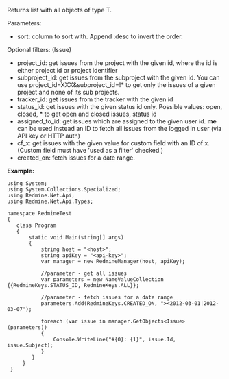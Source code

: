 Returns list with all objects of type T.

Parameters:

* sort: column to sort with. Append :desc to invert the order.

Optional filters: (Issue)

* project_id: get issues from the project with the given id, where the id is either project id or project identifier
* subproject_id: get issues from the subproject with the given id. You can use project_id=XXX&subproject_id=!* to get only the issues of a given project and none of its sub projects.
* tracker_id: get issues from the tracker with the given id
* status_id: get issues with the given status id only. Possible values: open, closed, * to get open and closed issues, status id
* assigned_to_id: get issues which are assigned to the given user id. **me** can be used instead an ID to fetch all issues from the logged in user (via API key or HTTP auth)
* cf_x: get issues with the given value for custom field with an ID of x. (Custom field must have 'used as a filter' checked.)
* created_on: fetch issues for a date range.

**Example:**

    using System;
    using System.Collections.Specialized;
    using Redmine.Net.Api;
    using Redmine.Net.Api.Types;

    namespace RedmineTest
    {
       class Program
       {
           static void Main(string[] args)
           {
               string host = "<host>";
               string apiKey = "<api-key>";
               var manager = new RedmineManager(host, apiKey);

               //parameter - get all issues
               var parameters = new NameValueCollection {{RedmineKeys.STATUS_ID, RedmineKeys.ALL}};

               //parameter - fetch issues for a date range
               parameters.Add(RedmineKeys.CREATED_ON, "><2012-03-01|2012-03-07");

               foreach (var issue in manager.GetObjects<Issue>(parameters))
               {
                   Console.WriteLine("#{0}: {1}", issue.Id, issue.Subject);
               }
            }
         }
     }

